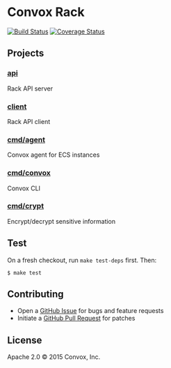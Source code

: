 # Convox Rack

[![Build Status](https://travis-ci.org/convox/rack.svg?branch=master)](https://travis-ci.org/convox/rack)
[![Coverage Status](https://coveralls.io/repos/convox/rack/badge.svg?branch=master&service=github)](https://coveralls.io/github/convox/rack?branch=master)

## Projects

### [api](https://github.com/convox/rack/tree/master/api)

Rack API server

### [client](https://github.com/convox/rack/tree/master/client)

Rack API client

### [cmd/agent](https://github.com/convox/rack/tree/master/cmd/agent)

Convox agent for ECS instances

### [cmd/convox](https://github.com/convox/rack/tree/master/cmd/convox)

Convox CLI

### [cmd/crypt](https://github.com/convox/rack/tree/master/cmd/crypt)

Encrypt/decrypt sensitive information

## Test

On a fresh checkout, run `make test-deps` first. Then:

```
$ make test
```

## Contributing

* Open a [GitHub Issue](https://github.com/convox/rack/issues/new) for bugs and feature requests
* Initiate a [GitHub Pull Request](https://help.github.com/articles/using-pull-requests/) for patches

## License

Apache 2.0 &copy; 2015 Convox, Inc.
